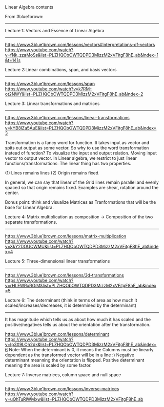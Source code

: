 Linear Algebra contents

From 3blue1brown:
*****************
Lecture 1: Vectors and Essence of Linear Algebra
*************************************************
https://www.3blue1brown.com/lessons/vectors#interpretations-of-vectors
https://www.youtube.com/watch?v=fNk_zzaMoSs&list=PLZHQObOWTQDPD3MizzM2xVFitgF8hE_ab&index=1&t=141s

Lecture 2:Linear combinations, span, and basis vectors
*************************************************
https://www.3blue1brown.com/lessons/span
https://www.youtube.com/watch?v=k7RM-ot2NWY&list=PLZHQObOWTQDPD3MizzM2xVFitgF8hE_ab&index=2
 
 
Lecture 3: Linear transformations and matrices
*************************************************
https://www.3blue1brown.com/lessons/linear-transformations
https://www.youtube.com/watch?v=kYB8IZa5AuE&list=PLZHQObOWTQDPD3MizzM2xVFitgF8hE_ab&index=3
 
Transformation is a fancy word for function. It takes input as vector and spits out output as some vector. 
So why to use the word transformation instead of function? 
To visualize the input and output relation. Moving input vector to output vector.
In Linear algebra, we restrict to just linear functions/transformations: The linear thing has two properties. 

(1) Lines remains lines 
(2) Origin remains fixed. 

In general, we can say that linear of the Grid lines remain parallel and evenly spaced so that origin remains fixed. 
Examples are shear, rotation around the center. 

Bonus point: think and visualize Matrices as Tranformations that will be the base for Linear Algebra.
 
Lecture 4: Matrix multiplication as composition -> Composition of the two separate transformations. 
*************************************************
https://www.3blue1brown.com/lessons/matrix-multiplication
https://www.youtube.com/watch?v=XkY2DOUCWMU&list=PLZHQObOWTQDPD3MizzM2xVFitgF8hE_ab&index=4
 
Lecture 5: Three-dimensional linear transformations
*************************************************
https://www.3blue1brown.com/lessons/3d-transformations
https://www.youtube.com/watch?v=rHLEWRxRGiM&list=PLZHQObOWTQDPD3MizzM2xVFitgF8hE_ab&index=5
 
Lecture 6: The determinant (think in terms of area as how much it scaled/increases/decreases, it is determined by the determinant)
*************************************************
It has magnitude which tells us as about how much it has scaled and the positive/negatives tells us about the orientation after the transformation. 

https://www.3blue1brown.com/lessons/determinant
https://www.youtube.com/watch?v=Ip3X9LOh2dk&list=PLZHQObOWTQDPD3MizzM2xVFitgF8hE_ab&index=6
Note: When the determinant is 0, it means the Columns must be linearly dependent as the transformed vector will be in a line :)
      Negative determinant meanning the orientation is flipped. 
      Positive determinant meaning the area is scaled by some factor.
 
Lecture 7: Inverse matrices, column space and null space
*************************************************
https://www.3blue1brown.com/lessons/inverse-matrices
https://www.youtube.com/watch?v=uQhTuRlWMxw&list=PLZHQObOWTQDPD3MizzM2xVFitgF8hE_ab
